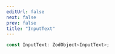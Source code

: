 ```yaml
---
editUrl: false
next: false
prev: false
title: "InputText"
---
```


```ts
const InputText: ZodObject<InputText>;
```

